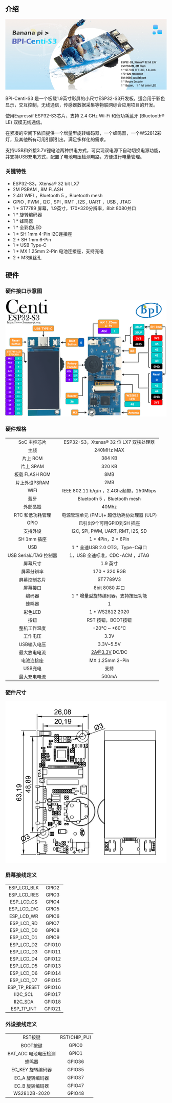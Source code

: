 ## 介绍

![](assets/images/BPI-Centi-S3.jpg)

BPI-Centi-S3 是一个板载1.9英寸彩屏的小尺寸ESP32-S3开发板，适合用于彩色显示，交互控制，无线通信，传感器数据采集等物联网综合应用项目的开发。

使用Espressif ESP32-S3芯片，支持 2.4 GHz Wi-Fi 和低功耗蓝牙 (Bluetooth® LE) 双模无线通信。

在紧凑的空间下依旧提供一个增量型旋转编码器，一个蜂鸣器，一个WS2812彩灯，及其他所有可用引脚引出，满足多样化的需求。

支持USB和外接3.7V锂电池两种供电方式，可实现双电源下自动切换电源功能，并支持USB充电方式，配置了电池电压检测电路，方便进行电量管理。

### 关键特性

* ESP32-S3，Xtensa® 32 bit LX7
*  2M PSRAM , 8M FLASH
* 2.4G WIFI ，Bluetooth 5 ，Bluetooth mesh
* GPIO , PWM , I2C , SPI , RMT , I2S , UART ，USB , JTAG
* 1 * ST7789 屏幕，1.9英寸，170*320分辨率，8bit 8080并口
* 1 * 旋转编码器
* 1 * 蜂鸣器
* 1 * 全彩色LED
* 1 * SH 1mm 4-Pin I2C连接座
* 2 * SH 1mm 6-Pin
* 1 * USB Type-C
* 1 * MX 1.25mm 2-Pin 电池连接座，支持充电
* 2 * M3螺丝孔

## 硬件

### 硬件接口示意图

![](assets/images/BPI-Centi-S3_drawio.png)

### 硬件规格

|                        |                                            |
|:----------------------:|:------------------------------------------:|
| SoC 主控芯片           | ESP32-S3，Xtensa® 32 位 LX7 双核处理器       |
| 主频                   | 240MHz MAX                                 |
| 片上 ROM               | 384 KB                                     |
| 片上 SRAM              | 320 KB                                     |
| 板载 FLASH ROM         | 8MB                                        |
| 片上外设PSRAM          | 2MB                                        |
| WIFI                   | IEEE 802.11 b/g/n ，2.4Ghz频带，150Mbps    |
| 蓝牙                   | Bluetooth 5 ，Bluetooth mesh               |
| 外部晶振               | 40Mhz                                      |
| RTC 和低功耗管理       | 电源管理单元 (PMU)+ 超低功耗协处理器 (ULP)   |
| GPIO                   | 已引出9个可用GPIO到SH 插座             |
| 支持外设               | I2C, SPI, PWM, UART, RMT, I2S, SD          |
| SH 1mm 插座        | 1 * 4Pin，2 * 6Pin                         |
| USB                    | 1 * 全速USB 2.0 OTG，Type-C母口            |
| USB Serial/JTAG 控制器 | 1，USB 全速标准，CDC-ACM ，JTAG            |
| 屏幕尺寸               | 1.9 英寸                                   |
| 屏幕分辨率             | 170 * 320 RGB                              |
| 屏幕控制芯片           | ST7789V3                                   |
| 屏幕接口               | 8bit 8080 并口                             |
| 编码器                 | 1 * 增量型旋转编码器，支持按压功能            |
| 蜂鸣器                 | 1                                          |
| 彩色LED                | 1 * WS2812 2020                            |
| 按钮                   | RST 按钮，BOOT按钮                          |
| 整机工作温度           | -20℃ ~ +60℃                               |
| 工作电压               | 3.3V                                       |
| USB输入电压            | 3.3V~5.5V                                  |
| 最大放电电流           | 2A@3.3V DC/DC                              |
| 电池连接座             | MX 1.25mm 2-Pin                            |
| USB充电                | 支持                                       |
| 最大充电电流           | 500mA                                      |

### 硬件尺寸

![](assets/images/BPI-Centi-S3-V0.2_Dimensions.jpg)

### 屏幕接线定义

|      |                                                           |
|:---------------------------:|:---------------------------------------------------------:|
| ESP_LCD_BLK                 | GPIO2                                                     |
| ESP_LCD_RES                 | GPIO3                                                     |
| ESP_LCD_CS                  | GPIO4                                                     |
| ESP_LCD_D/C                 | GPIO5                                                     |
| ESP_LCD_WR                  | GPIO6                                                     |
| ESP_LCD_RD                  | GPIO7                                                     |
| ESP_LCD_D0                  | GPIO8                                                     |
| ESP_LCD_D1                  | GPIO9                                                     |
| ESP_LCD_D2                  | GPIO10                                                    |
| ESP_LCD_D3                  | GPIO11                                                    |
| ESP_LCD_D4                  | GPIO12                                                    |
| ESP_LCD_D5                  | GPIO13                                                    |
| ESP_LCD_D6                  | GPIO14                                                    |
| ESP_LCD_D7                  | GPIO15                                                    |
| ESP_TP_RESET                | GPIO16                                                    |
| II2C_SCL                    | GPIO17                                                    |
| II2C_SDA                    | GPIO18                                                    |
| ESP_TP_INT                  | GPIO21                                                    |

### 外设接线定义

|                      |              |
|:--------------------:|:------------:|
| RST按键              | RST(CHIP_PU) |
| BOOT按键             | GPIO0        |
| BAT_ADC 电池电压检测 | GPIO1        |
| 蜂鸣器               | GPIO36       |
| EC_KEY 旋转编码器    | GPIO35       |
| EC_A 旋转编码器      | GPIO37       |
| EC_B 旋转编码器      | GPIO47       |
| WS2812B-2020         | GPIO48       |
